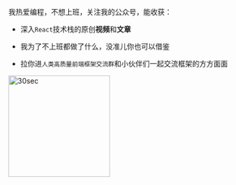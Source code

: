 我热爱编程，不想上班，关注我的公众号，能收获：

- 深入`React`技术栈的原创**视频**和**文章**

- 我为了不上班都做了什么，没准儿你也可以借鉴

- 拉你进`人类高质量前端框架交流群`和小伙伴们一起交流框架的方方面面

<img style="width: 200px;height:200px;" :src="$withBase('/img/qrcode-fe.jpg')" alt="30sec">